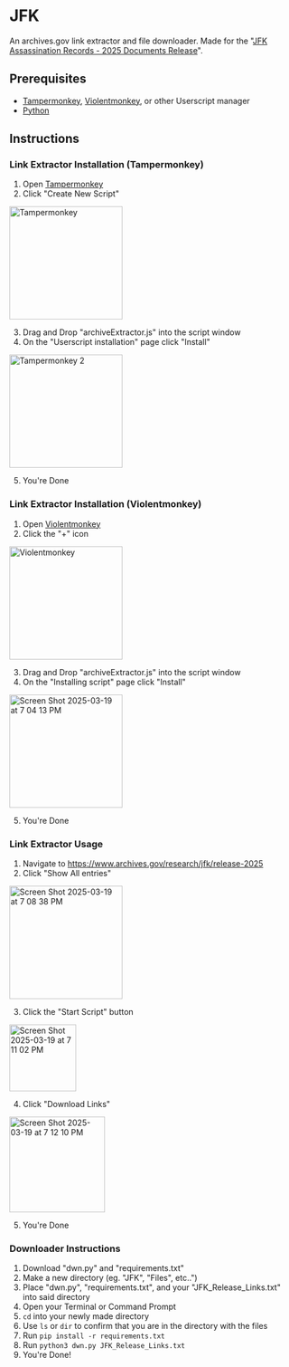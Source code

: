 # JFK
An archives.gov link extractor and file downloader. Made for the "[JFK Assassination Records - 2025 Documents Release](https://www.archives.gov/research/jfk/release-2025)". 

## Prerequisites
- [Tampermonkey](https://www.tampermonkey.net/), [Violentmonkey](https://violentmonkey.github.io/), or other Userscript manager
- [Python](https://www.python.org/)

## Instructions 
### Link Extractor Installation (Tampermonkey)
1. Open [Tampermonkey](https://www.tampermonkey.net/)
2. Click "Create New Script"
<img width="200" alt="Tampermonkey" src="https://github.com/user-attachments/assets/1f0ae7ed-3652-45ae-b18f-5c9585b2b5a4" />

3. Drag and Drop "archiveExtractor.js" into the script window
4. On the "Userscript installation" page click "Install"
<img width="200" alt="Tampermonkey 2" src="https://github.com/user-attachments/assets/64fd11a0-d1a1-470c-ac63-47eb1b58b649" />

5. You're Done
### Link Extractor Installation (Violentmonkey)
1. Open [Violentmonkey](https://violentmonkey.github.io/)
2. Click the "+" icon
<img width="200" alt="Violentmonkey" src="https://github.com/user-attachments/assets/cf1cf70e-1f29-4fcc-8c0b-a3dd99a54203" />

3. Drag and Drop "archiveExtractor.js" into the script window
4. On the "Installing script" page click "Install"

<img width="200" alt="Screen Shot 2025-03-19 at 7 04 13 PM" src="https://github.com/user-attachments/assets/2e2a31b0-9771-4c2c-918a-0a5c1d9e1cfd" />

5. You're Done
### Link Extractor Usage
1. Navigate to https://www.archives.gov/research/jfk/release-2025
2. Click "Show All entries"

<img width="200" alt="Screen Shot 2025-03-19 at 7 08 38 PM" src="https://github.com/user-attachments/assets/50e1237d-91be-43bb-b5c2-45c696b96239" />

3. Click the "Start Script" button

<img width="118" alt="Screen Shot 2025-03-19 at 7 11 02 PM" src="https://github.com/user-attachments/assets/56f4b0dd-612b-4a0c-8ae3-b731a7a4c541" />

4. Click "Download Links"

<img width="169" alt="Screen Shot 2025-03-19 at 7 12 10 PM" src="https://github.com/user-attachments/assets/b04c678f-eb8c-426c-b808-739f06b6af42" />

5. You're Done 

### Downloader Instructions
1. Download "dwn.py" and "requirements.txt"
2. Make a new directory (eg. "JFK", "Files", etc..")
3. Place "dwn.py", "requirements.txt", and your "JFK_Release_Links.txt" into said directory
4. Open your Terminal or Command Prompt
5. `cd` into your newly made directory
6. Use `ls` or `dir` to confirm that you are in the directory with the files
7. Run ```pip install -r requirements.txt```
8. Run ```python3 dwn.py JFK_Release_Links.txt```
9. You're Done!








